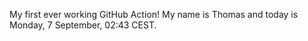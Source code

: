 My first ever working GitHub Action!
My name is Thomas and today is Monday, 7 September, 02:43 CEST. 
